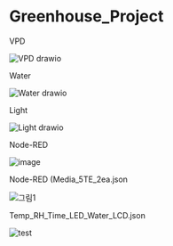 # Greenhouse_Project

VPD

![VPD drawio](https://user-images.githubusercontent.com/60500365/172505818-11e61f66-523a-4542-9c63-50400b639150.png)


Water

![Water drawio](https://user-images.githubusercontent.com/60500365/172507039-166e66f3-4990-4688-ad5e-1bca36c10c92.png)


Light

![Light drawio](https://user-images.githubusercontent.com/60500365/172507622-af59d1be-324c-480c-bbd0-7f6d1c6fa315.png)


Node-RED

![image](https://user-images.githubusercontent.com/60500365/173955460-dfc582c3-0852-4d95-a007-4b6e4028c51b.png)


Node-RED (Media_5TE_2ea.json

![그림1](https://user-images.githubusercontent.com/60500365/235871330-23d4d4aa-5f47-4b32-82ba-d1a8bde9d3dd.png)

Temp_RH_Time_LED_Water_LCD.json

![test](https://github.com/choyoungyeol/Greenhouse_Project/assets/60500365/d9e1b022-9fa8-4b77-abad-219e1e4ab1dc)

